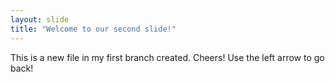 ```yaml
---
layout: slide
title: "Welcome to our second slide!"
---
```

This is a new file in my first branch created. Cheers!
Use the left arrow to go back!
